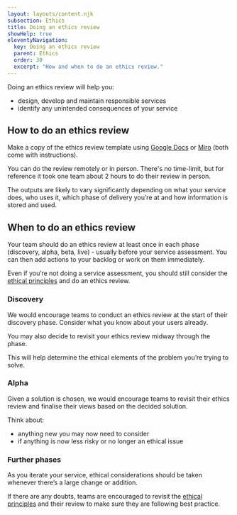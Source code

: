 ```yaml
---
layout: layouts/content.njk
subsection: Ethics
title: Doing an ethics review
showHelp: true
eleventyNavigation:
  key: Doing an ethics review
  parent: Ethics
  order: 30
  excerpt: "How and when to do an ethics review."
---
```


Doing an ethics review will help you:

- design, develop and maintain responsible services
- identify any unintended consequences of your service

## How to do an ethics review

Make a copy of the ethics review template using [Google Docs](https://docs.google.com/document/d/1GRHSKxj3_zXubfDkGHQp9Y2_6wpf9_dcB9qCuHQS4xM/edit) or [Miro](https://miro.com/app/board/uXjVPlD7OmE=/?share_link_id=60340973454) (both come with instructions).

You can do the review remotely or in person. There's no time-limit, but for reference it took one team about 2 hours to do their review in person.

The outputs are likely to vary significantly depending on what your service does, who uses it, which phase of delivery you’re at and how information is stored and used.

## When to do an ethics review

Your team should do an ethics review at least once in each phase (discovery, alpha, beta, live) - usually before your service assessment. You can then add actions to your backlog or work on them immediately.

Even if you’re not doing a service assessment, you should still consider the [ethical principles](/ethics/principles/) and do an ethics review.

### Discovery

We would encourage teams to conduct an ethics review at the start of their discovery phase. Consider what you know about your users already.

You may also decide to revisit your ethics review midway through the phase.

This will help determine the ethical elements of the problem you’re trying to solve.

### Alpha

Given a solution is chosen, we would encourage teams to revisit their ethics review and finalise their views based on the decided solution.

Think about:

- anything new you may now need to consider
- if anything is now less risky or no longer an ethical issue

### Further phases

As you iterate your service, ethical considerations should be taken whenever there’s a large change or addition.

If there are any doubts, teams are encouraged to revisit the [ethical principles](/ethics/principles/) and their review to make sure they are following best practice.
